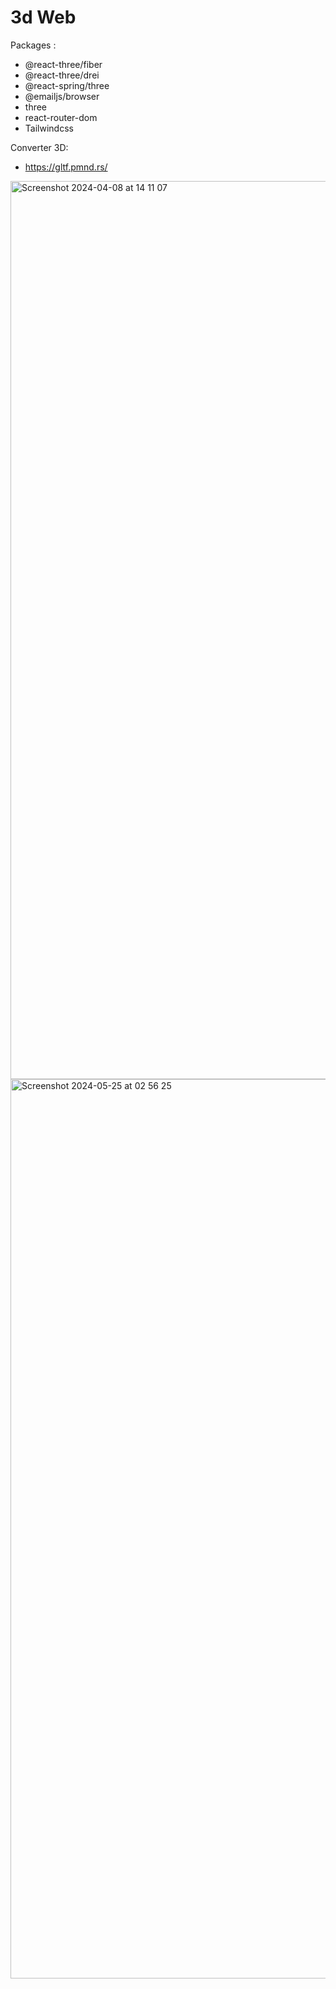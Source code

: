 # 3d Web

Packages :
 * @react-three/fiber
 * @react-three/drei
 * @react-spring/three
 * @emailjs/browser
 * three
 * react-router-dom
 * Tailwindcss

Converter 3D:
* https://gltf.pmnd.rs/




<img width="1437" alt="Screenshot 2024-04-08 at 14 11 07" src="https://github.com/Augustma551/3D-Web-Portfolio/assets/91522446/dd968255-e9b3-44d2-930b-4e555ebaa990">

<img width="1439" alt="Screenshot 2024-05-25 at 02 56 25" src="https://github.com/Augustma551/3D-Web-Portfolio/assets/91522446/53fa453a-a63c-4e45-94cf-11fc4e1e3039">
